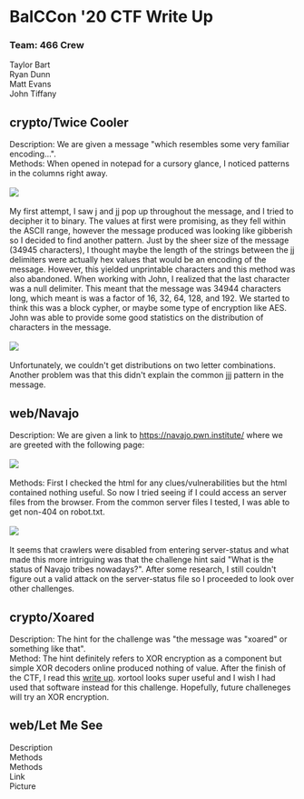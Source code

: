# BalCCon '20 CTF Write Up
### Team: 466 Crew
Taylor Bart<br>
Ryan Dunn<br>
Matt Evans<br>
John Tiffany<br>

## crypto/Twice Cooler
Description: We are given a message "which resembles some very familiar encoding...".<br>
Methods: When opened in notepad for a cursory glance, I noticed patterns in the columns right away.<br><br>
![](https://github.com/tbart27/BalCCon_CTF/blob/master/crypto1.png)<br><br>
My first attempt, I saw j and jj pop up throughout the message, and I tried to decipher it to binary. The values at first were promising, as they fell within the ASCII range, however the message produced was looking like gibberish so I decided to find another pattern.
Just by the sheer size of the message (34945 characters), I thought maybe the length of the strings between the jj delimiters were actually hex values that would be an encoding of the message. However, this yielded unprintable characters and this method was also abandoned.
When working with John, I realized that the last character was a null delimiter. This meant that the message was 34944 characters long, which meant is was a factor of 16, 32, 64, 128, and 192. We started to think this was a block cypher, or maybe some type of encryption like AES.<br>
John was able to provide some good statistics on the distribution of characters in the message.<br><br>
![](https://github.com/tbart27/BalCCon_CTF/blob/master/crypto2.png)<br><br>
Unfortunately, we couldn't get distributions on two letter combinations. Another problem was that this didn't explain the common jjj pattern in the message.

## web/Navajo
Description: We are given a link to https://navajo.pwn.institute/ where we are greeted with the following page:<br><br>
![](https://github.com/tbart27/BalCCon_CTF/blob/master/web1.png)<br><br>
Methods: First I checked the html for any clues/vulnerabilities but the html contained nothing useful. So now I tried seeing if I could access an server files from the browser. From the common server files I tested, I was able to get non-404 on robot.txt.<br><br>
![](https://github.com/tbart27/BalCCon_CTF/blob/master/web2.png)<br><br>
It seems that crawlers were disabled from entering server-status and what made this more intriguing was that the challenge hint said "What is the status of Navajo tribes nowadays?". After some research, I still couldn't figure out a valid attack on the server-status file so I proceeded to look over other challenges.

## crypto/Xoared
Description: The hint for the challenge was "the message was "xoared" or something like that".<br>
Method: The hint definitely refers to XOR encryption as a component but simple XOR decoders online produced nothing of value. After the finish of the CTF, I read this [write up](https://ctftime.org/writeup/23823). xortool looks super useful and I wish I had used that software instead for this challenge. Hopefully, future challeneges will try an XOR encryption.<br>

## web/Let Me See
Description<br>
Methods<br>
Methods<br>
Link<br>
Picture<br>
